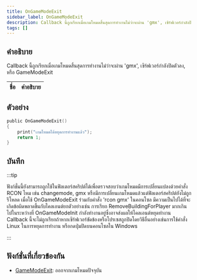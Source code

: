 ```yaml
---
title: OnGameModeExit
sidebar_label: OnGameModeExit
description: Callback นี้ถูกเรียกเมื่อเกมโหมดสิ้นสุดการทำงานไม่ว่าจะผ่าน 'gmx', เซิร์ฟเวอร์กำลังปิดตัวลง, หรือ GameModeExit
tags: []
---
```


## คำอธิบาย

Callback นี้ถูกเรียกเมื่อเกมโหมดสิ้นสุดการทำงานไม่ว่าจะผ่าน 'gmx', เซิร์ฟเวอร์กำลังปิดตัวลง, หรือ GameModeExit

| ชื่อ | คำอธิบาย |
| ---- | -------- |


## ตัวอย่าง

```c
public OnGameModeExit()
{
    print("เกมโหมดได้หยุดการทำงานแล้ว");
    return 1;
}
```

## บันทึก

:::tip

ฟังก์ชั่นนี้ยังสามารถถูกใช้ในฟิลเตอร์สคริปต์ได้เพื่อตรวจสอบว่าเกมโหมดมีการเปลี่ยนแปลงด้วยคำสั่ง RCON ไหม เช่น changemode, gmx หรือมีการเปลี่ยนเกมโหมดแล้วแต่ฟิลเตอร์สคริปต์ยังไม่ถูกรีโหลด เมื่อใช้ OnGameModeExit ร่วมกับคำสั่ง 'rcon gmx' ในคอนโซล มีความเป็นไปได้ที่จะเกิดข้อผิดพลาดขึ้นกับไคลเอนต์ยกตัวอย่างเช่น การเรียก RemoveBuildingForPlayer มากเกินไปในระหว่างที่ OnGameModeInit กำลังทำงานอยู่ซึ่งอาจส่งผลให้ไคลเอนต์หยุดทำงาน Callback นี้จะไม่ถูกเรียกถ้าหากเซิร์ฟเวอร์ขัดข้องหรือโปรเซสถูกปิดโดยวิธีอื่นอย่างเช่นการใช้คำสั่ง Linux ในการหยุดการทำงาน หรือกดปุ่มปิดบนคอนโซลใน Windows

:::

## ฟังก์ชั่นที่เกี่ยวข้องกัน

- [GameModeExit](../../scripting/functions/GameModeExit.md): ออกจากเกมโหมดปัจจุบัน

